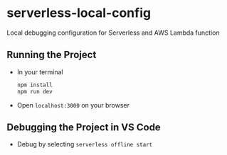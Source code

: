 # serverless-local-config
Local debugging configuration for Serverless and AWS Lambda function

## Running the Project
* In your terminal
    ```bash
    npm install
    npm run dev
    ```
* Open `localhost:3000` on your browser

## Debugging the Project in VS Code
* Debug by selecting `serverless offline start`